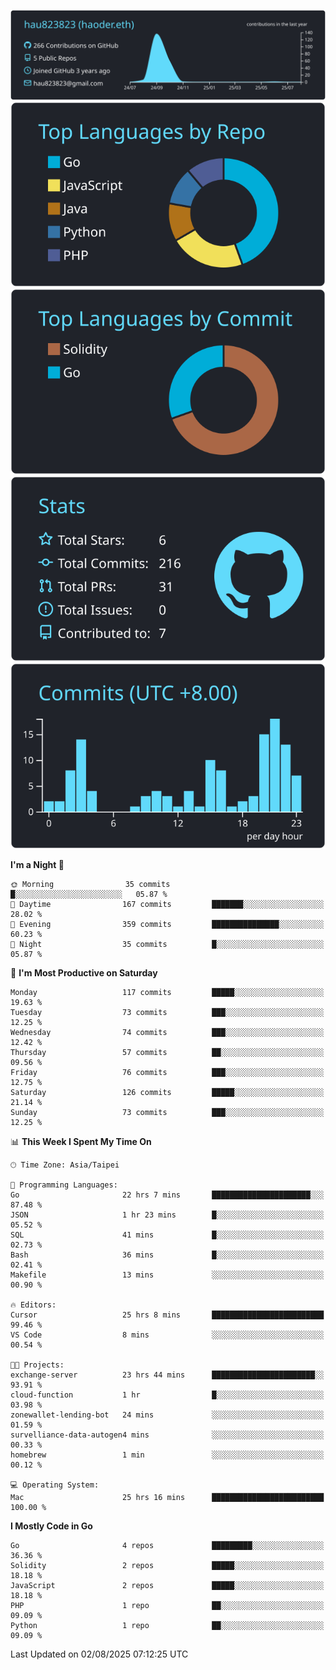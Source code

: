 [![](https://raw.githubusercontent.com/hau823823/hau823823/master/profile-summary-card-output/react/0-profile-details.svg)](https://github.com/vn7n24fzkq/github-profile-summary-cards)
[![](https://raw.githubusercontent.com/hau823823/hau823823/master/profile-summary-card-output/react/1-repos-per-language.svg)](https://github.com/vn7n24fzkq/github-profile-summary-cards) [![](https://raw.githubusercontent.com/hau823823/hau823823/master/profile-summary-card-output/react/2-most-commit-language.svg)](https://github.com/vn7n24fzkq/github-profile-summary-cards)
[![](https://raw.githubusercontent.com/hau823823/hau823823/master/profile-summary-card-output/react/3-stats.svg)](https://github.com/vn7n24fzkq/github-profile-summary-cards) [![](https://raw.githubusercontent.com/hau823823/hau823823/master/profile-summary-card-output/react/4-productive-time.svg)](https://github.com/vn7n24fzkq/github-profile-summary-cards)

<!--START_SECTION:waka-->
**I'm a Night 🦉** 

```text
🌞 Morning                35 commits          █░░░░░░░░░░░░░░░░░░░░░░░░   05.87 % 
🌆 Daytime                167 commits         ███████░░░░░░░░░░░░░░░░░░   28.02 % 
🌃 Evening                359 commits         ███████████████░░░░░░░░░░   60.23 % 
🌙 Night                  35 commits          █░░░░░░░░░░░░░░░░░░░░░░░░   05.87 % 
```
📅 **I'm Most Productive on Saturday** 

```text
Monday                   117 commits         █████░░░░░░░░░░░░░░░░░░░░   19.63 % 
Tuesday                  73 commits          ███░░░░░░░░░░░░░░░░░░░░░░   12.25 % 
Wednesday                74 commits          ███░░░░░░░░░░░░░░░░░░░░░░   12.42 % 
Thursday                 57 commits          ██░░░░░░░░░░░░░░░░░░░░░░░   09.56 % 
Friday                   76 commits          ███░░░░░░░░░░░░░░░░░░░░░░   12.75 % 
Saturday                 126 commits         █████░░░░░░░░░░░░░░░░░░░░   21.14 % 
Sunday                   73 commits          ███░░░░░░░░░░░░░░░░░░░░░░   12.25 % 
```


📊 **This Week I Spent My Time On** 

```text
🕑︎ Time Zone: Asia/Taipei

💬 Programming Languages: 
Go                       22 hrs 7 mins       ██████████████████████░░░   87.48 % 
JSON                     1 hr 23 mins        █░░░░░░░░░░░░░░░░░░░░░░░░   05.52 % 
SQL                      41 mins             █░░░░░░░░░░░░░░░░░░░░░░░░   02.73 % 
Bash                     36 mins             █░░░░░░░░░░░░░░░░░░░░░░░░   02.41 % 
Makefile                 13 mins             ░░░░░░░░░░░░░░░░░░░░░░░░░   00.90 % 

🔥 Editors: 
Cursor                   25 hrs 8 mins       █████████████████████████   99.46 % 
VS Code                  8 mins              ░░░░░░░░░░░░░░░░░░░░░░░░░   00.54 % 

🐱‍💻 Projects: 
exchange-server          23 hrs 44 mins      ███████████████████████░░   93.91 % 
cloud-function           1 hr                █░░░░░░░░░░░░░░░░░░░░░░░░   03.98 % 
zonewallet-lending-bot   24 mins             ░░░░░░░░░░░░░░░░░░░░░░░░░   01.59 % 
survelliance-data-autogen4 mins              ░░░░░░░░░░░░░░░░░░░░░░░░░   00.33 % 
homebrew                 1 min               ░░░░░░░░░░░░░░░░░░░░░░░░░   00.12 % 

💻 Operating System: 
Mac                      25 hrs 16 mins      █████████████████████████   100.00 % 
```

**I Mostly Code in Go** 

```text
Go                       4 repos             █████████░░░░░░░░░░░░░░░░   36.36 % 
Solidity                 2 repos             █████░░░░░░░░░░░░░░░░░░░░   18.18 % 
JavaScript               2 repos             █████░░░░░░░░░░░░░░░░░░░░   18.18 % 
PHP                      1 repo              ██░░░░░░░░░░░░░░░░░░░░░░░   09.09 % 
Python                   1 repo              ██░░░░░░░░░░░░░░░░░░░░░░░   09.09 % 
```




 Last Updated on 02/08/2025 07:12:25 UTC
<!--END_SECTION:waka-->

